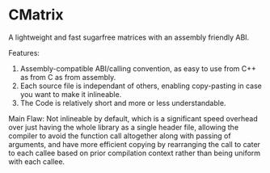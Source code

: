 # CMatrix

A lightweight and fast sugarfree matrices with an assembly friendly ABI.

Features:
1. Assembly-compatible ABI/calling convention, as easy to use from C++ as from C as from assembly.
2. Each source file is independant of others, enabling copy-pasting in case you want to make it inlineable.
3. The Code is relatively short and more or less understandable.

Main Flaw: Not inlineable by default, which is a significant speed overhead over just having the whole library as a single header file,
   allowing the compiler to avoid the function call altogether along with passing of arguments, and have more efficient copying by
   rearranging the call to cater to each callee based on prior compilation context rather than being uniform with each callee. 
